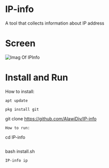 # IP-info
A tool that collects information about IP address

# Screen
![Imag Of IPInfo](https://i.ibb.co/SRcgq3R/IMG.jpg)

# Install and Run
How to install:
```
apt update
```
```
pkg install git
```
git clone https://github.com/AlawiDiv/IP-info
```
How to run:
```
cd IP-info
```
```
bash install.sh
```
IP-info ip
